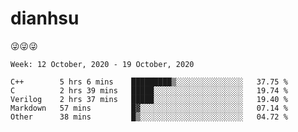 
# dianhsu

:stuck_out_tongue_winking_eye::stuck_out_tongue_winking_eye::stuck_out_tongue_winking_eye:

<!--START_SECTION:waka-->
```text
Week: 12 October, 2020 - 19 October, 2020

C++        5 hrs 6 mins    █████████▒░░░░░░░░░░░░░░░   37.75 % 
C          2 hrs 39 mins   █████░░░░░░░░░░░░░░░░░░░░   19.74 % 
Verilog    2 hrs 37 mins   █████░░░░░░░░░░░░░░░░░░░░   19.40 % 
Markdown   57 mins         █▓░░░░░░░░░░░░░░░░░░░░░░░   07.14 % 
Other      38 mins         █▒░░░░░░░░░░░░░░░░░░░░░░░   04.72 % 
```
<!--END_SECTION:waka-->
